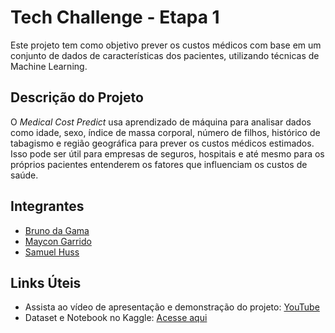 # Tech Challenge - Etapa 1

Este projeto tem como objetivo prever os custos médicos com base em um conjunto de dados de características dos pacientes, utilizando técnicas de Machine Learning.

## Descrição do Projeto

O *Medical Cost Predict* usa aprendizado de máquina para analisar dados como idade, sexo, índice de massa corporal, número de filhos, histórico de tabagismo e região geográfica para prever os custos médicos estimados. Isso pode ser útil para empresas de seguros, hospitais e até mesmo para os próprios pacientes entenderem os fatores que influenciam os custos de saúde.

## Integrantes

- [Bruno da Gama](#)
- [Maycon Garrido](#)
- [Samuel Huss](#)

## Links Úteis

- Assista ao vídeo de apresentação e demonstração do projeto: [YouTube](https://www.youtube.com/watch?v=FPDrP2qd3u4)
- Dataset e Notebook no Kaggle: [Acesse aqui](https://www.kaggle.com/code/samuelhuss/projeto-finalizado-etapa-1)



